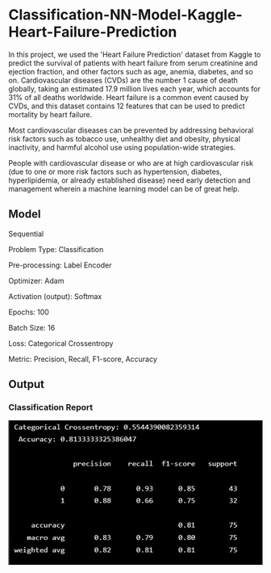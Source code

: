 # Classification-NN-Model-Kaggle-Heart-Failure-Prediction

In this project, we used the 'Heart Failure Prediction' dataset from Kaggle to predict the survival of patients with heart failure from serum creatinine and ejection fraction, and other factors such as age, anemia, diabetes, and so on. Cardiovascular diseases (CVDs) are the number 1 cause of death globally, taking an estimated 17.9 million lives each year, which accounts for 31% of all deaths worldwide. Heart failure is a common event caused by CVDs, and this dataset contains 12 features that can be used to predict mortality by heart failure.

Most cardiovascular diseases can be prevented by addressing behavioral risk factors such as tobacco use, unhealthy diet and obesity, physical inactivity, and harmful alcohol use using population-wide strategies.

People with cardiovascular disease or who are at high cardiovascular risk (due to one or more risk factors such as hypertension, diabetes, hyperlipidemia, or already established disease) need early detection and management wherein a machine learning model can be of great help.

## Model

Sequential

Problem Type: Classification

Pre-processing: Label Encoder

Optimizer: Adam

Activation (output): Softmax

Epochs: 100

Batch Size: 16

Loss: Categorical Crossentropy

Metric: Precision, Recall, F1-score, Accuracy

## Output

### Classification Report

![ALT TEXT](https://github.com/SaifurRR/Classification-NN-Model-Kaggle-Heart-Failure-Prediction-Dataset/blob/main/Categorical_crossentropy_CVD.jpeg)
